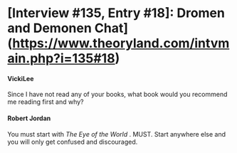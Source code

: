 # [Interview #135, Entry #18]: Dromen and Demonen Chat](https://www.theoryland.com/intvmain.php?i=135#18)

#### VickiLee

Since I have not read any of your books, what book would you recommend me reading first and why?

#### Robert Jordan

You must start with
*The Eye of the World*
. MUST. Start anywhere else and you will only get confused and discouraged.

